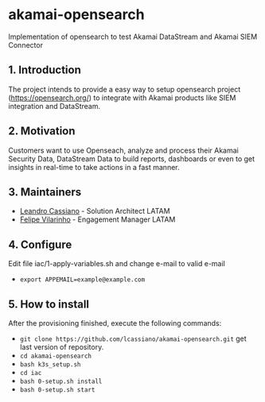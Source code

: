 # akamai-opensearch
Implementation of opensearch to test Akamai DataStream and Akamai SIEM Connector

## 1. Introduction

The project intends to provide a easy way to setup opensearch project (https://opensearch.org/) to integrate with Akamai products like SIEM integration and DataStream.

## 2. Motivation

Customers want to use Openseach, analyze and process their Akamai Security Data, DataStream Data to build reports, dashboards or even to get insights in real-time to take actions in a fast manner.

## 3. Maintainers

- [Leandro Cassiano](https://contacts.akamai.com/lcassian) - Solution Architect LATAM
- [Felipe Vilarinho](https://contacts.akamai.com/fvilarin) - Engagement Manager LATAM

## 4. Configure

Edit file  iac/1-apply-variables.sh and change e-mail to valid e-mail
- `export APPEMAIL=example@example.com`

## 5. How to install

After the provisioning finished, execute the following commands:
- `git clone https://github.com/lcassiano/akamai-opensearch.git` get last version of repository.
- `cd akamai-opensearch`
- `bash k3s_setup.sh`
- `cd iac`
- `bash 0-setup.sh install`
- `bash 0-setup.sh start`